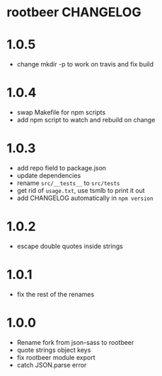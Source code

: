 # rootbeer CHANGELOG

# 1.0.5
* change mkdir -p to work on travis and fix build

# 1.0.4
* swap Makefile for npm scripts
* add npm script to watch and rebuild on change

# 1.0.3
* add repo field to package.json
* update dependencies
* rename `src/__tests__` to `src/tests`
* get rid of `usage.txt`, use tsmlb to print it out
* add CHANGELOG automatically in `npm version`

# 1.0.2
* escape double quotes inside strings

# 1.0.1
* fix the rest of the renames

# 1.0.0
* Rename fork from json-sass to rootbeer
* quote strings object keys
* fix rootbeer module export
* catch JSON.parse error
